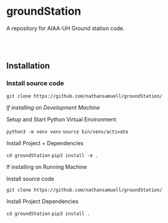 # groundStation

A repository for AIAA-UH Ground station code.

<br><br>

## Installation

### Install source code

`git clone https://github.com/nathansamuell/groundStation/`

_If installing on Development Machine_

Setup and Start Python Virtual Environment:

`python3 -m venv venv`
`source bin/venv/activate`

Install Project + Dependencies

`cd groundStation`
`pip3 install -e .`

If installing on Running Machine

Install source code

`git clone https://github.com/nathansamuell/groundStation/`

Install Project Dependencies

`cd groundStation`
`pip3 install .`
